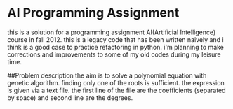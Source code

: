 AI Programming Assignment
=================

this is a solution for a programming assignment AI(Artificial Intelligence) course in fall 2012. this is a legacy code that has been written naively and i think is a good case to practice refactoring in python.
i'm planning to make corrections and improvements to some of my old codes during my leisure time.

##Problem description
the aim is to solve a  polynomial equation with genetic algorithm. finding only one of the roots is sufficient.
the expression is given via a text file. the first line of the file are the coefficients (separated by space) and second line are the degrees.

